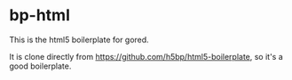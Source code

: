 # bp-html
This is the html5 boilerplate for gored.

It is clone directly from https://github.com/h5bp/html5-boilerplate, so it's a good boilerplate.